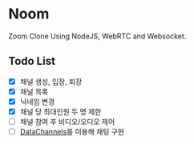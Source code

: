 # Noom

Zoom Clone Using NodeJS, WebRTC and Websocket.

## Todo List

- [x] 채널 생성, 입장, 퇴장
- [x] 채널 목록
- [x] 닉네임 변경
- [x] 채널 당 최대인원 두 명 제한
- [ ] 채널 참여 후 비디오/오디오 제어
- [ ] [DataChannels](https://webrtc.org/getting-started/data-channels)를 이용해 채팅 구현
